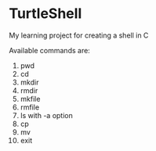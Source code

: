# TurtleShell
My learning project for creating a shell in C

Available commands are:
1.  pwd
2.  cd
3.  mkdir
4.  rmdir
5.  mkfile
6.  rmfile
7.  ls with -a option
8.  cp
9.  mv
10.  exit
